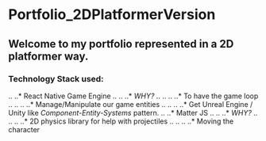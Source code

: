 # Portfolio_2DPlatformerVersion

## Welcome to my portfolio represented in a 2D platformer way. 

### Technology Stack used:
.. ..* React Native Game Engine 
.. .. ..* *WHY?* 
.. .. .. ..* To have the game loop 
.. .. .. ..* Manage/Manipulate our game entities
.. .. .. ..* Get Unreal Engine / Unity like *Component-Entity-Systems* pattern.
.. ..* Matter JS 
.. .. ..* *WHY?*
.. .. .. ..* 2D physics library for help with projectiles
.. .. .. ..* Moving the character
